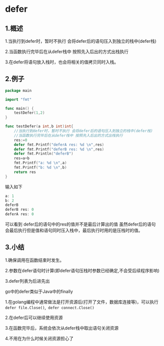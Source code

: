 # defer

## 1.概述

1.当执行到defer时，暂时不执行 会将defer后的语句压入到独立的栈中(defer栈)

2.当函数执行完毕后在从defer栈中 按照先入后出的方式出栈执行

3.在defer将语句放入栈时，也会将相关的值拷贝同时入栈。

## 2.例子

```go
package main

import "fmt"

func main() {
	testDefer(1,2)
}

func testDefer(a int,b int)int{
	//当执行到defer时，暂时不执行 会将defer后的语句压入到独立的栈中(defer栈)
	//当函数执行完毕后在从defer栈中 按照先入后出的方式出栈执行
	res:=0
	defer fmt.Printf("deferA res: %d \n",res)
	defer fmt.Printf("deferB res: %d \n",res)
	defer fmt.Println("deferB")
	res=a+b
	fmt.Printf("a: %d \n",a)
	fmt.Printf("b: %d \n",b)
	return res
}
```

输入如下

```go
a: 1 
b: 2 
deferB
deferB res: 0 
deferA res: 0 
```

可以看到 defer后的语句中的res的值并不是最后计算出的值 虽然defer后的语句会最后执行但是值和语句同时压入栈中，最后执行时用的是压栈时的值。

## 3.小结

1.确保调用在函数结束时发生。

2.参数在defer语句时计算(即defer语句压栈时参数已经确定,不会受后续程序影响)

3.defer列表为后进先出



go中的defer类似于Java中的finally

1.在golang编程中通常做法是打开资源后(打开了文件，数据库连接等)，可以执行`defer file.Close()`,` defer connect.Close()`

2.在defer后可以继续使用资源

3.在函数完毕后，系统会依次从defer栈中取出语句关闭资源

4.不用在为什么时候关闭资源担心了